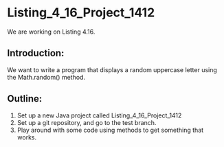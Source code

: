# Listing_4_16_Project_1412 

We are working on Listing 4.16.

## Introduction:

We want to write a program that displays a random uppercase letter using the Math.random() method.

## Outline:

1. Set up a new Java project called Listing_4_16_Project_1412
2. Set up a git repository, and go to the test branch.
3. Play around with some code using methods to get something that works.
